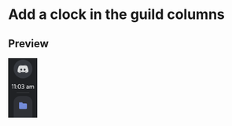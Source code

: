 # Add a clock in the guild columns
## Preview
<p align="left">
    <img src="https://github.com/doggybootsy/BDPlugins/blob/main/preview/GuildClock.png?raw=true">
</p>

